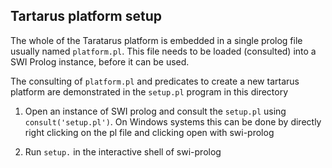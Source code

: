 ## Tartarus platform setup

The whole of the Taratarus platform is embedded in a single prolog file usually named `platform.pl`. This file needs to be loaded (consulted) into a SWI Prolog instance, before it can be used. 

The consulting of `platform.pl` and predicates to create a new tartarus platform are demonstrated in the `setup.pl` program in this directory

1. Open an instance of SWI prolog and consult the `setup.pl` using `consult('setup.pl')`. On Windows systems this can be done by directly right clicking on the pl file and clicking open with swi-prolog

2. Run `setup.` in the interactive shell of swi-prolog






  
